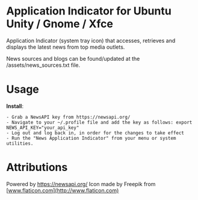 # Application Indicator for Ubuntu Unity / Gnome / Xfce

Application Indicator (system tray icon) that accesses, retrieves and displays the latest news from top media outlets.

News sources and blogs can be found/updated at the /assets/news_sources.txt file.

# Usage

**Install**:

    - Grab a NewsAPI key from https://newsapi.org/
    - Navigate to your ~/.profile file and add the key as follows: export NEWS_API_KEY="your_api_key"
    - Log out and log back in, in order for the changes to take effect
    - Run the "News Application Indicator" from your menu or system utilities.

# Attributions

Powered by https://newsapi.org/
Icon made by Freepik from [www.flaticon.com](http://www.flaticon.com)
